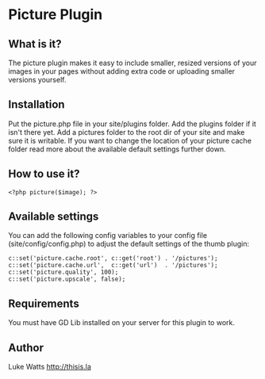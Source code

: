 # Picture Plugin

## What is it?

The picture plugin makes it easy to include smaller, resized versions of your images in your pages without adding extra code or uploading smaller versions yourself. 

## Installation 

Put the picture.php file in your site/plugins folder. Add the plugins folder if it isn't there yet. Add a pictures folder to the root dir of your site and make sure it is writable. If you want to change the location of your picture cache folder read more about the available default settings further down. 

## How to use it?

	<?php picture($image); ?>

## Available settings

You can add the following config variables to your config file (site/config/config.php) to adjust the default settings of the thumb plugin:

    c::set('picture.cache.root', c::get('root') . '/pictures');
    c::set('picture.cache.url',  c::get('url')  . '/pictures');
    c::set('picture.quality', 100);
    c::set('picture.upscale', false);

## Requirements

You must have GD Lib installed on your server for this plugin to work. 
	    
## Author
Luke Watts
<http://thisis.la>